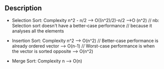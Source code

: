 ## Description

- Selection Sort:
   Complexity n^2 - n/2   --> O((n^2)/2)-n/2 -->O (n^2)
   // nb: Selection sort doesn't have a better-case performance
   // because it analyses all the elements

- Insertion Sort:
   Complexity n^2         --> O(n^2)
   // Better-case performance is already ordered vector --> O(n-1)
   // Worst-case performance is when the vector is sorted opposite --> O(n^2)

- Merge Sort:
   Complexity n           --> O(n)
